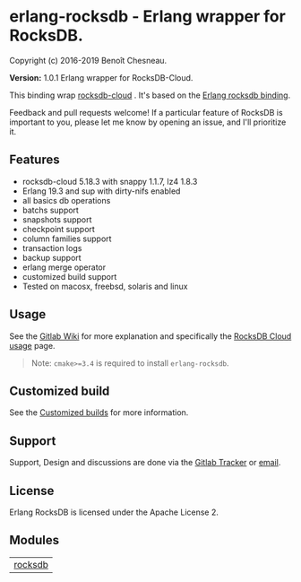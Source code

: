 

# erlang-rocksdb - Erlang wrapper for RocksDB. #

Copyright (c) 2016-2019 Benoît Chesneau.

__Version:__ 1.0.1 Erlang wrapper for RocksDB-Cloud.

This binding wrap [rocksdb-cloud](https://github.com/rockset/rocksdb-cloud/) . It's based on
the [Erlang rocksdb binding](https://gitlab.com/barrel-db/erlang-rocksdb).

Feedback and pull requests welcome! If a particular feature of RocksDB is important to you, please let me know by opening an issue, and I'll prioritize it.

## Features

- rocksdb-cloud 5.18.3 with snappy 1.1.7, lz4 1.8.3
- Erlang 19.3 and sup with dirty-nifs enabled
- all basics db operations
- batchs support
- snapshots support
- checkpoint support
- column families support
- transaction logs
- backup support
- erlang merge operator
- customized build support
- Tested on macosx, freebsd, solaris and linux

## Usage

See the [Gitlab Wiki](https://gitlab.com/barrel-db/erlang-rocksdb/wikis/home) for more explanation and specifically
the [RocksDB Cloud usage](https://gitlab.com/barrel-db/erlang-rocksdb/wikis/Getting-Started-with-Rocksdb-Cloud) page.

> Note: `cmake>=3.4` is required to install `erlang-rocksdb`.

## Customized build ##

See the [Customized builds](customize_rocksdb_build.md) for more information.

## Support

Support, Design and discussions are done via the [Gitlab Tracker](https://gitlab.com/barrel-db/erlang-rocksdb/issues) or [email](mailto:incoming+barrel-db/erlang-rocksdb@gitlab.com).

## License

Erlang RocksDB is licensed under the Apache License 2.


## Modules ##


<table width="100%" border="0" summary="list of modules">
<tr><td><a href="rocksdb.md" class="module">rocksdb</a></td></tr></table>

